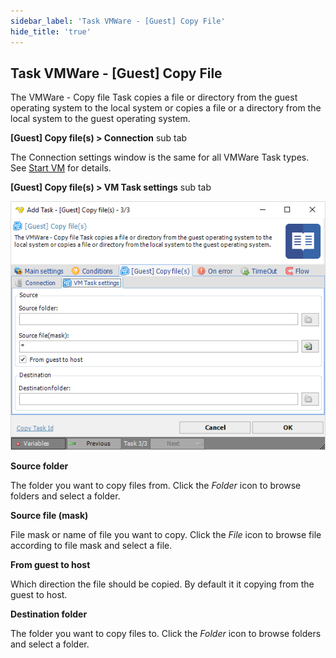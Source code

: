 ```yaml
---
sidebar_label: 'Task VMWare - [Guest] Copy File'
hide_title: 'true'
---
```


## Task VMWare - [Guest] Copy File

The VMWare - Copy file Task copies a file or directory from the guest operating system to the local system or copies a file or a directory from the local system to the guest operating system.
 
**[Guest] Copy file(s) > Connection** sub tab

The Connection settings window is the same for all VMWare Task types. See [Start VM](start-vm) for details.
 
**[Guest] Copy file(s) > VM Task settings** sub tab

![](../../../../../static/img/taskvmwareguestcopyfilessettings.png)

**Source folder**

The folder you want to copy files from. Click the *Folder* icon to browse folders and select a folder.
 
**Source file (mask)**

File mask or name of file you want to copy. Click the *File* icon to browse file according to file mask and select a file.
 
**From guest to host**

Which direction the file should be copied. By default it it copying from the guest to host.
 
**Destination folder**

The folder you want to copy files to. Click the *Folder* icon to browse folders and select a folder.